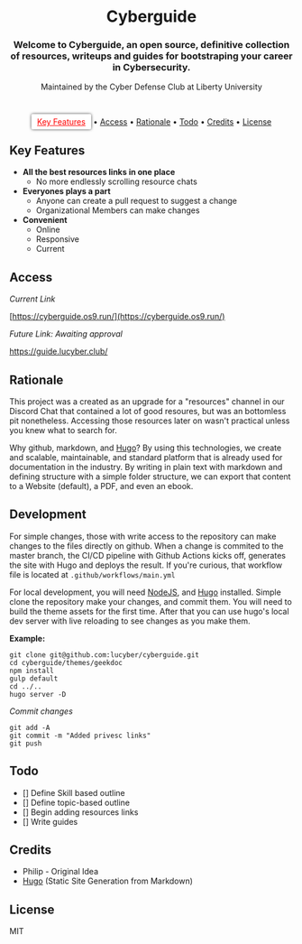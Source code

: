 
<h1 align="center">
  Cyberguide
</h1>

<h3 align="center">Welcome to Cyberguide, an open source, definitive collection of resources, writeups and guides for bootstraping your career in Cybersecurity.</h3>

<p align="center">Maintained by the Cyber Defense Club at Liberty University</p>

<br>

<p align="center">
  <a href="#key-features" style="color: red; padding-left: 10px; padding-right: 10px; padding-top: 5px; padding-bottom: 5px; border-radius: 3px; background-color: white; box-shadow: 0px 0px 5px 0px rgba(0,0,0,0.75);">Key Features</a> •
  <a href="#install">Access</a> •
  <a href="#install">Rationale</a> •
  <a href="#Todo">Todo</a> •
  <a href="#credits">Credits</a> •
  <a href="#license">License</a>
</p>


## Key Features
* **All the best resources links in one place**
    * No more endlessly scrolling resource chats
* **Everyones plays a part**
    * Anyone can create a pull request to suggest a change
    * Organizational Members can make changes
* **Convenient**
    * Online
    * Responsive
    * Current

## Access

*Current Link*

[https://cyberguide.os9.run/](https://cyberguide.os9.run/)

*Future Link: Awaiting approval*

https://guide.lucyber.club/

## Rationale

This project was a created as an upgrade for a "resources" channel in our Discord Chat
that contained a lot of good resoures, but was an bottomless pit nonetheless. Accessing 
those resources later on wasn't practical unless you knew what to search for.

Why github, markdown, and [Hugo](gohugo.io)? By using this technologies, we create
and scalable, maintainable, and standard platform that is already used for documentation in
the industry. By writing in plain text with markdown and defining structure with a simple folder
structure, we can export that content to a Website (default), a PDF, and even an ebook.

## Development

For simple changes, those with write access to the repository can make changes to the files directly on github. 
When a change is commited to the master branch, the CI/CD pipeline with Github Actions kicks off, generates the site
with Hugo and deploys the result. If you're curious, that workflow file is located at `.github/workflows/main.yml`

For local development, you will need [NodeJS](nodejs.org), and [Hugo](gohugo.io) installed. Simple clone the repository
make your changes, and commit them. You will need to build the theme assets for the first time. After that you
can use hugo's local dev server with live reloading to see changes as you make them.

**Example:**

```
git clone git@github.com:lucyber/cyberguide.git
cd cyberguide/themes/geekdoc
npm install
gulp default
cd ../..
hugo server -D
```

*Commit changes*

```
git add -A
git commit -m "Added privesc links"
git push
```

## Todo

* [] Define Skill based outline
* [] Define topic-based outline
* [] Begin adding resources links
* [] Write guides


## Credits

- Philip - Original Idea
- [Hugo](http://carbon.now.sh) (Static Site Generation from Markdown)

## License

MIT



